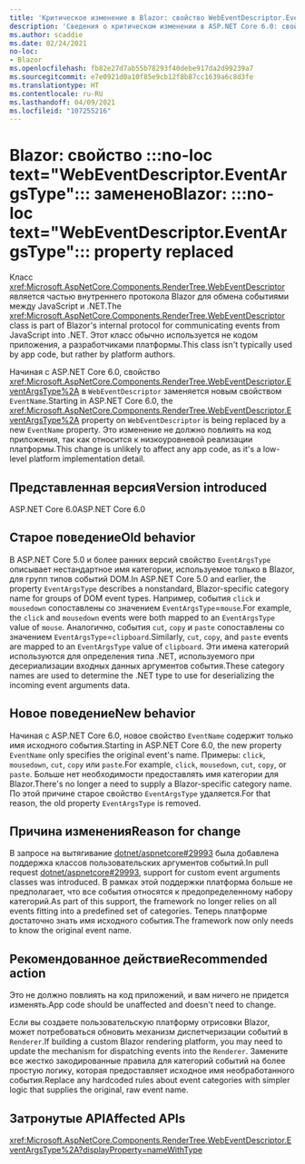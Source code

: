 ```yaml
---
title: 'Критическое изменение в Blazor: свойство WebEventDescriptor.EventArgsType заменено'
description: 'Сведения о критическом изменении в ASP.NET Core 6.0: свойство WebEventDescriptor.EventArgsType заменено свойством EventName.'
ms.author: scaddie
ms.date: 02/24/2021
no-loc:
- Blazor
ms.openlocfilehash: fb82e27d7ab55b78293f40debe917da2d99239a7
ms.sourcegitcommit: e7e0921d0a10f85e9cb12f8b87cc1639a6c8d3fe
ms.translationtype: HT
ms.contentlocale: ru-RU
ms.lasthandoff: 04/09/2021
ms.locfileid: "107255216"
---
```

# <a name="blazor-no-loc-textwebeventdescriptoreventargstype-property-replaced"></a><span data-ttu-id="b5af5-103">Blazor: свойство :::no-loc text="WebEventDescriptor.EventArgsType"::: заменено</span><span class="sxs-lookup"><span data-stu-id="b5af5-103">Blazor: :::no-loc text="WebEventDescriptor.EventArgsType"::: property replaced</span></span>

<span data-ttu-id="b5af5-104">Класс <xref:Microsoft.AspNetCore.Components.RenderTree.WebEventDescriptor> является частью внутреннего протокола Blazor для обмена событиями между JavaScript и .NET.</span><span class="sxs-lookup"><span data-stu-id="b5af5-104">The <xref:Microsoft.AspNetCore.Components.RenderTree.WebEventDescriptor> class is part of Blazor's internal protocol for communicating events from JavaScript into .NET.</span></span> <span data-ttu-id="b5af5-105">Этот класс обычно используется не кодом приложения, а разработчиками платформы.</span><span class="sxs-lookup"><span data-stu-id="b5af5-105">This class isn't typically used by app code, but rather by platform authors.</span></span>

<span data-ttu-id="b5af5-106">Начиная с ASP.NET Core 6.0, свойство <xref:Microsoft.AspNetCore.Components.RenderTree.WebEventDescriptor.EventArgsType%2A> в `WebEventDescriptor` заменяется новым свойством `EventName`.</span><span class="sxs-lookup"><span data-stu-id="b5af5-106">Starting in ASP.NET Core 6.0, the <xref:Microsoft.AspNetCore.Components.RenderTree.WebEventDescriptor.EventArgsType%2A> property on `WebEventDescriptor` is being replaced by a new `EventName` property.</span></span> <span data-ttu-id="b5af5-107">Это изменение не должно повлиять на код приложения, так как относится к низкоуровневой реализации платформы.</span><span class="sxs-lookup"><span data-stu-id="b5af5-107">This change is unlikely to affect any app code, as it's a low-level platform implementation detail.</span></span>

## <a name="version-introduced"></a><span data-ttu-id="b5af5-108">Представленная версия</span><span class="sxs-lookup"><span data-stu-id="b5af5-108">Version introduced</span></span>

<span data-ttu-id="b5af5-109">ASP.NET Core 6.0</span><span class="sxs-lookup"><span data-stu-id="b5af5-109">ASP.NET Core 6.0</span></span>

## <a name="old-behavior"></a><span data-ttu-id="b5af5-110">Старое поведение</span><span class="sxs-lookup"><span data-stu-id="b5af5-110">Old behavior</span></span>

<span data-ttu-id="b5af5-111">В ASP.NET Core 5.0 и более ранних версий свойство `EventArgsType` описывает нестандартное имя категории, используемое только в Blazor, для групп типов событий DOM.</span><span class="sxs-lookup"><span data-stu-id="b5af5-111">In ASP.NET Core 5.0 and earlier, the property `EventArgsType` describes a nonstandard, Blazor-specific category name for groups of DOM event types.</span></span> <span data-ttu-id="b5af5-112">Например, события `click` и `mousedown` сопоставлены со значением `EventArgsType`=`mouse`.</span><span class="sxs-lookup"><span data-stu-id="b5af5-112">For example, the `click` and `mousedown` events were both mapped to an `EventArgsType` value of `mouse`.</span></span> <span data-ttu-id="b5af5-113">Аналогично, события `cut`, `copy` и `paste` сопоставлены со значением `EventArgsType`=`clipboard`.</span><span class="sxs-lookup"><span data-stu-id="b5af5-113">Similarly, `cut`, `copy`, and `paste` events are mapped to an `EventArgsType` value of `clipboard`.</span></span> <span data-ttu-id="b5af5-114">Эти имена категорий используются для определения типа .NET, используемого при десериализации входных данных аргументов события.</span><span class="sxs-lookup"><span data-stu-id="b5af5-114">These category names are used to determine the .NET type to use for deserializing the incoming event arguments data.</span></span>

## <a name="new-behavior"></a><span data-ttu-id="b5af5-115">Новое поведение</span><span class="sxs-lookup"><span data-stu-id="b5af5-115">New behavior</span></span>

<span data-ttu-id="b5af5-116">Начиная с ASP.NET Core 6.0, новое свойство `EventName` содержит только имя исходного события.</span><span class="sxs-lookup"><span data-stu-id="b5af5-116">Starting in ASP.NET Core 6.0, the new property `EventName` only specifies the original event's name.</span></span> <span data-ttu-id="b5af5-117">Примеры: `click`, `mousedown`, `cut`, `copy` или `paste`.</span><span class="sxs-lookup"><span data-stu-id="b5af5-117">For example, `click`, `mousedown`, `cut`, `copy`, or `paste`.</span></span> <span data-ttu-id="b5af5-118">Больше нет необходимости предоставлять имя категории для Blazor.</span><span class="sxs-lookup"><span data-stu-id="b5af5-118">There's no longer a need to supply a Blazor-specific category name.</span></span> <span data-ttu-id="b5af5-119">По этой причине старое свойство `EventArgsType` удаляется.</span><span class="sxs-lookup"><span data-stu-id="b5af5-119">For that reason, the old property `EventArgsType` is removed.</span></span>

## <a name="reason-for-change"></a><span data-ttu-id="b5af5-120">Причина изменения</span><span class="sxs-lookup"><span data-stu-id="b5af5-120">Reason for change</span></span>

<span data-ttu-id="b5af5-121">В запросе на вытягивание [dotnet/aspnetcore#29993](https://github.com/dotnet/aspnetcore/pull/29993) была добавлена поддержка классов пользовательских аргументов событий.</span><span class="sxs-lookup"><span data-stu-id="b5af5-121">In pull request [dotnet/aspnetcore#29993](https://github.com/dotnet/aspnetcore/pull/29993), support for custom event arguments classes was introduced.</span></span> <span data-ttu-id="b5af5-122">В рамках этой поддержки платформа больше не предполагает, что все события относятся к предопределенному набору категорий.</span><span class="sxs-lookup"><span data-stu-id="b5af5-122">As part of this support, the framework no longer relies on all events fitting into a predefined set of categories.</span></span> <span data-ttu-id="b5af5-123">Теперь платформе достаточно знать имя исходного события.</span><span class="sxs-lookup"><span data-stu-id="b5af5-123">The framework now only needs to know the original event name.</span></span>

## <a name="recommended-action"></a><span data-ttu-id="b5af5-124">Рекомендованное действие</span><span class="sxs-lookup"><span data-stu-id="b5af5-124">Recommended action</span></span>

<span data-ttu-id="b5af5-125">Это не должно повлиять на код приложений, и вам ничего не придется изменять.</span><span class="sxs-lookup"><span data-stu-id="b5af5-125">App code should be unaffected and doesn't need to change.</span></span>

<span data-ttu-id="b5af5-126">Если вы создаете пользовательскую платформу отрисовки Blazor, может потребоваться обновить механизм диспетчеризации событий в `Renderer`.</span><span class="sxs-lookup"><span data-stu-id="b5af5-126">If building a custom Blazor rendering platform, you may need to update the mechanism for dispatching events into the `Renderer`.</span></span> <span data-ttu-id="b5af5-127">Замените все жестко закодированные правила для категорий событий на более простую логику, которая предоставляет исходное имя необработанного события.</span><span class="sxs-lookup"><span data-stu-id="b5af5-127">Replace any hardcoded rules about event categories with simpler logic that supplies the original, raw event name.</span></span>

## <a name="affected-apis"></a><span data-ttu-id="b5af5-128">Затронутые API</span><span class="sxs-lookup"><span data-stu-id="b5af5-128">Affected APIs</span></span>

<xref:Microsoft.AspNetCore.Components.RenderTree.WebEventDescriptor.EventArgsType%2A?displayProperty=nameWithType>

<!--

## Category

ASP.NET Core

## Affected APIs

`P:Microsoft.AspNetCore.Components.RenderTree.WebEventDescriptor.EventArgsType`

-->
